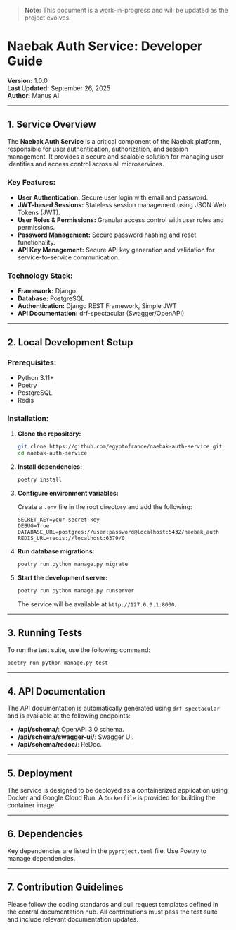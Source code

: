 > **Note:** This document is a work-in-progress and will be updated as the project evolves.

# Naebak Auth Service: Developer Guide

**Version:** 1.0.0  
**Last Updated:** September 26, 2025  
**Author:** Manus AI

---

## 1. Service Overview

The **Naebak Auth Service** is a critical component of the Naebak platform, responsible for user authentication, authorization, and session management. It provides a secure and scalable solution for managing user identities and access control across all microservices.

### **Key Features:**

-   **User Authentication:** Secure user login with email and password.
-   **JWT-based Sessions:** Stateless session management using JSON Web Tokens (JWT).
-   **User Roles & Permissions:** Granular access control with user roles and permissions.
-   **Password Management:** Secure password hashing and reset functionality.
-   **API Key Management:** Secure API key generation and validation for service-to-service communication.

### **Technology Stack:**

-   **Framework:** Django
-   **Database:** PostgreSQL
-   **Authentication:** Django REST Framework, Simple JWT
-   **API Documentation:** drf-spectacular (Swagger/OpenAPI)

---

## 2. Local Development Setup

### **Prerequisites:**

-   Python 3.11+
-   Poetry
-   PostgreSQL
-   Redis

### **Installation:**

1.  **Clone the repository:**

    ```bash
    git clone https://github.com/egyptofrance/naebak-auth-service.git
    cd naebak-auth-service
    ```

2.  **Install dependencies:**

    ```bash
    poetry install
    ```

3.  **Configure environment variables:**

    Create a `.env` file in the root directory and add the following:

    ```env
    SECRET_KEY=your-secret-key
    DEBUG=True
    DATABASE_URL=postgres://user:password@localhost:5432/naebak_auth
    REDIS_URL=redis://localhost:6379/0
    ```

4.  **Run database migrations:**

    ```bash
    poetry run python manage.py migrate
    ```

5.  **Start the development server:**

    ```bash
    poetry run python manage.py runserver
    ```

    The service will be available at `http://127.0.0.1:8000`.

---

## 3. Running Tests

To run the test suite, use the following command:

```bash
poetry run python manage.py test
```

---

## 4. API Documentation

The API documentation is automatically generated using `drf-spectacular` and is available at the following endpoints:

-   **/api/schema/**: OpenAPI 3.0 schema.
-   **/api/schema/swagger-ui/**: Swagger UI.
-   **/api/schema/redoc/**: ReDoc.

---

## 5. Deployment

The service is designed to be deployed as a containerized application using Docker and Google Cloud Run. A `Dockerfile` is provided for building the container image.

---

## 6. Dependencies

Key dependencies are listed in the `pyproject.toml` file. Use Poetry to manage dependencies.

---

## 7. Contribution Guidelines

Please follow the coding standards and pull request templates defined in the central documentation hub. All contributions must pass the test suite and include relevant documentation updates.
